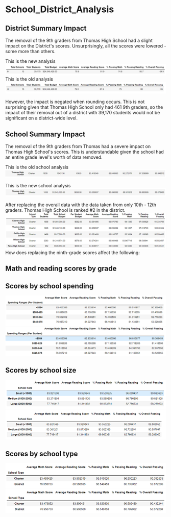 # School_District_Analysis

## District Summary Impact
The removal of the 9th graders from Thomas High School had a slight impact on the District's scores.  Unsurprisingly, all the scores were lowered - some more than others.

This is the new analysis
![Image of new analysis](https://github.com/smulhern03-bootcamp/School_District_Analysis/blob/master/Distict%20Summary%20New.PNG)
This is the old analysis
![Image of old analysis](https://github.com/smulhern03-bootcamp/School_District_Analysis/blob/master/District%20Summary%20Old.PNG)

However, the impact is negated when rounding occurs.  This is not surprising given that Thomas High School only had 461 9th graders, so the impact of their removal out of a district with 39,170 students would not be significant on a district-wide level.

## School Summary Impact
The removal of the 9th graders from Thomas had a severe impact on Thomas High School's scores.  This is understandable given the school had an entire grade level's worth of data removed.

This is the old school analysis
![Image of old school analysis](https://github.com/smulhern03-bootcamp/School_District_Analysis/blob/master/Thomas%20High%20School%20old.PNG)

This is the new school analysis
![Image of new school analysis](https://github.com/smulhern03-bootcamp/School_District_Analysis/blob/master/Thomas%20High%20School%20new.PNG)

After replacing the overall data with the data taken from only 10th - 12th graders.  Thomas High School is ranked #2 in the district.
![Image of top 5 ranksings](https://github.com/smulhern03-bootcamp/School_District_Analysis/blob/master/Top%205.PNG)How does replacing the ninth-grade scores affect the following:

## Math and reading scores by grade
## Scores by school spending
![Image of spending new](https://github.com/smulhern03-bootcamp/School_District_Analysis/blob/master/Spending_new.PNG)
![Image of spending old](https://github.com/smulhern03-bootcamp/School_District_Analysis/blob/master/spending_old.PNG)
## Scores by school size
![Image of size old](https://github.com/smulhern03-bootcamp/School_District_Analysis/blob/master/Size_old.PNG)
![Image of size new](https://github.com/smulhern03-bootcamp/School_District_Analysis/blob/master/Size_new.PNG)
## Scores by school type
![Image of type new](https://github.com/smulhern03-bootcamp/School_District_Analysis/blob/master/type_new.PNG)
![Image of type old](https://github.com/smulhern03-bootcamp/School_District_Analysis/blob/master/type_old.PNG)
